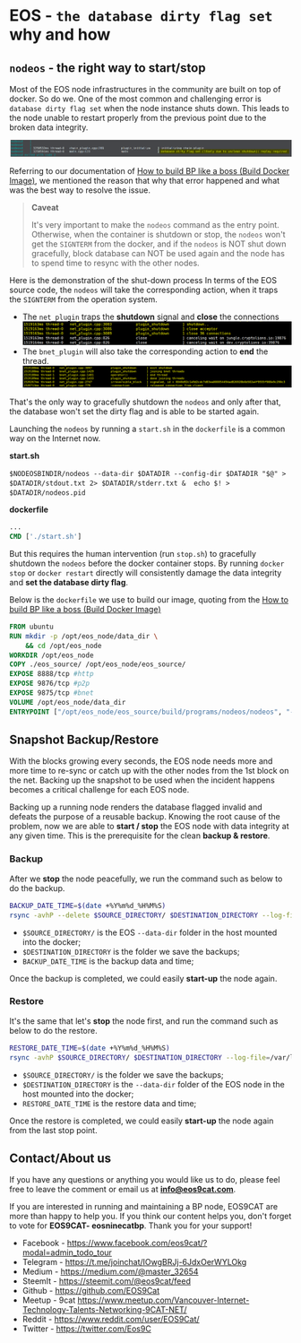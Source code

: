 # EOS - `the database dirty flag set` why and how

## `nodeos` - the right way to start/stop

Most of the EOS node infrastructures in the community are built on top of docker. So do we. One of the most common and challenging error is `database dirty flag set` when the node instance shuts down. This leads to the node unable to restart properly from the previous point due to the broken data integrity.

![](./images/shutdown_error.png)

Referring to our documentation of [How to build BP like a boss (Build Docker Image)](https://steemit.com/bitcoin/@eos9cat/how-to-build-bp-like-a-boss-build-bp-docker-image), we mentioned the reason that why that error happened and what was the best way to resolve the issue.

> **Caveat**
> 
> It's very important to make the `nodeos` command as the entry point. Otherwise, when the container is shutdown or stop, the `nodeos` won't get the `SIGNTERM` from the docker, and if the `nodeos` is NOT shut down gracefully, block database can NOT be used again and the node has to spend time to resync with the other nodes.
> 

Here is the demonstration of the shut-down process
In terms of the EOS source code, the `nodeos` will take the corresponding action, when it traps the `SIGNTERM` from the operation system.

* The `net_plugin` traps the **shutdown** signal and **close** the connections
![](./images/shutdown_demo_1.png)
* The `bnet_plugin` will also take the corresponding action to **end** the thread.
![](./images/shutdown_demo_2.png)

That's the only way to gracefully shutdown the `nodeos` and only after that, the database won't set the dirty flag and is able to be started again.

Launching the `nodeos` by running a `start.sh` in the `dockerfile` is a common way on the Internet now.

**start.sh**

`$NODEOSBINDIR/nodeos --data-dir $DATADIR --config-dir $DATADIR "$@" > $DATADIR/stdout.txt 2> $DATADIR/stderr.txt &  echo $! > $DATADIR/nodeos.pid`

**dockerfile**

```dockerfile
...
CMD ['./start.sh']
```

But this requires the human intervention (run `stop.sh`) to gracefully shutdown the `nodeos` before the docker container stops. By running `docker stop` or `docker restart` directly will consistently damage the data integrity and **set the database dirty flag**.

Below is the `dockerfile` we use to build our image, quoting from the [How to build BP like a boss (Build Docker Image)](https://steemit.com/bitcoin/@eos9cat/how-to-build-bp-like-a-boss-build-bp-docker-image)

```dockerfile
FROM ubuntu
RUN mkdir -p /opt/eos_node/data_dir \
    && cd /opt/eos_node
WORKDIR /opt/eos_node
COPY ./eos_source/ /opt/eos_node/eos_source/
EXPOSE 8888/tcp #http
EXPOSE 9876/tcp #p2p
EXPOSE 9875/tcp #bnet
VOLUME /opt/eos_node/data_dir
ENTRYPOINT ["/opt/eos_node/eos_source/build/programs/nodeos/nodeos", "--data-dir", "/opt/eos_node/data_dir", "--config-dir", "/opt/eos_node/data_dir", "--genesis-json", "/opt/eos_node/data_dir/genesis.json"]
```

## Snapshot Backup/Restore

With the blocks growing every seconds, the EOS node needs more and more time to re-sync or catch up with the other nodes from the 1st block on the net. Backing up the snapshot to be used when the incident happens becomes a critical challenge for each EOS node. 

Backing up a running node renders the database flagged invalid and defeats the purpose of a reusable backup. Knowing the root cause of the problem, now we are able to **start / stop** the EOS node with data integrity at any given time. This is the prerequisite for the clean **backup & restore**.

### Backup

After we **stop** the node peacefully, we run the command such as below to do the backup.

```sh
BACKUP_DATE_TIME=$(date +%Y%m%d_%H%M%S)
rsync -avhP --delete $SOURCE_DIRECTORY/ $DESTINATION_DIRECTORY --log-file=/var/log/rsync/backup_${BACKUP_DATE_TIME}.log
```

- `$SOURCE_DIRECTORY/` is the EOS `--data-dir` folder in the host mounted into the docker;
- `$DESTINATION_DIRECTORY` is the folder we save the backups;
- `BACKUP_DATE_TIME` is the backup data and time;

Once the backup is completed, we could easily **start-up** the node again.

### Restore

It's the same that let's **stop** the node first, and run the command such as below to do the restore.

```sh
RESTORE_DATE_TIME=$(date +%Y%m%d_%H%M%S)
rsync -avhP $SOURCE_DIRECTORY/ $DESTINATION_DIRECTORY --log-file=/var/log/rsync/restore_${RESTORE_DATE_TIME}.log
```

- `$SOURCE_DIRECTORY/` is the folder we save the backups;
- `$DESTINATION_DIRECTORY` is the `--data-dir` folder of the EOS node in the host mounted into the docker;
- `RESTORE_DATE_TIME` is the restore data and time;

Once the restore is completed, we could easily **start-up** the node again from the last stop point.

## Contact/About us

If you have any questions or anything you would like us to do, please feel free to leave the comment or email us at **info@eos9cat.com**.

If you are interested in running and maintaining a BP node, EOS9CAT are more than happy to help you.
If you think our content helps you, don't forget to vote for **EOS9CAT- eosninecatbp**. Thank you for your support!

- Facebook - https://www.facebook.com/eos9cat/?modal=admin_todo_tour
- Telegram - https://t.me/joinchat/IOwgBRJj-6JdxOerWYLOkg
- Medium - https://medium.com/@master_32654
- SteemIt - https://steemit.com/@eos9cat/feed
- Github - https://github.com/EOS9Cat
- Meetup - 9cat https://www.meetup.com/Vancouver-Internet-Technology-Talents-Networking-9CAT-NET/
- Reddit - https://www.reddit.com/user/EOS9Cat/
- Twitter - https://twitter.com/Eos9C
